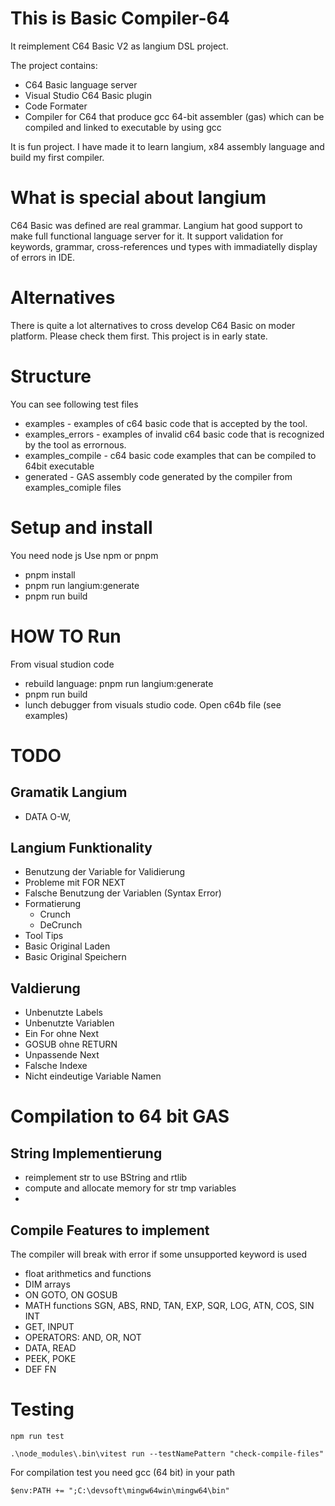 # This is Basic Compiler-64 

It reimplement C64 Basic V2 as langium DSL project.

The project contains:

* C64 Basic language server
* Visual Studio C64 Basic plugin
* Code Formater
* Compiler for C64 that produce gcc 64-bit assembler (gas) which can be compiled and linked to executable by using gcc

It is fun project. I have made it to learn langium, x84 assembly language and build my first compiler.

# What is special about langium

C64 Basic was defined are real grammar.
Langium hat good support to make full functional language server for it.
It support validation for keywords, grammar, cross-references und types with immadiatelly display of errors in IDE.

# Alternatives

There is quite a lot alternatives to cross develop C64 Basic on moder platform.
Please check them first.
This project is in early state.

# Structure

You can see following test files

  * examples - examples of c64 basic code that is accepted by the tool.
  * examples_errors - examples of invalid c64 basic code that is recognized by the tool as errornous.
  * examples_compile - c64 basic code examples that can be compiled to 64bit executable
  * generated - GAS assembly code generated by the compiler from examples_comiple files

# Setup and install

You need node js
Use npm or pnpm

* pnpm install
* pnpm run langium:generate
* pnpm run build

# HOW TO Run

From visual studion code

* rebuild language: pnpm run langium:generate
* pnpm run build
* lunch debugger from visuals studio code. Open c64b file (see examples)

# TODO 

## Gramatik Langium

* DATA O-W,

## Langium Funktionality

* Benutzung der Variable for Validierung
* Probleme mit FOR NEXT
* Falsche Benutzung der Variablen (Syntax Error)
* Formatierung
  * Crunch
  * DeCrunch
* Tool Tips
* Basic Original Laden
* Basic Original Speichern

## Valdierung

* Unbenutzte Labels
* Unbenutzte Variablen
* Ein For ohne Next
* GOSUB ohne RETURN
* Unpassende Next
* Falsche Indexe
* Nicht eindeutige Variable Namen

# Compilation to 64 bit GAS

## String Implementierung

* reimplement str to use BString and rtlib 
* compute and allocate memory for str tmp variables
* 


## Compile Features to implement

The compiler will break with error if some unsupported keyword is used

* float arithmetics and functions
* DIM arrays
* ON GOTO, ON GOSUB
* MATH functions
    SGN, ABS, RND, TAN, EXP, SQR, LOG, ATN, COS, SIN
    INT
* GET, INPUT
* OPERATORS: AND, OR, NOT
* DATA, READ
* PEEK, POKE
* DEF FN
 

# Testing

    npm run test

    .\node_modules\.bin\vitest run --testNamePattern "check-compile-files"

For compilation test you need gcc (64 bit) in your path

    $env:PATH += ";C:\devsoft\mingw64win\mingw64\bin"
